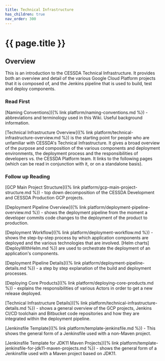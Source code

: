 ```yaml
---
title: Technical Infrastructure
has_children: true
nav_order: 300
---
```


# {{ page.title }}

## Overview

This is an introduction to the CESSDA Technical Infrastructure.
It provides both an overview and detail of the various Google Cloud Platform projects that it is composed of,
and the Jenkins pipeline that is used to build, test and deploy components.

### Read First

[Naming Conventions]({% link platform/naming-conventions.md %}) - abbreviations and terminology used in this Wiki.
Useful background information.

[Technical Infrastructure Overview]({% link platform/technical-infrastructure-overview.md %})
is the starting point for people who are unfamiliar with CESSDA's Technical Infrastructure.
It gives a broad overview of the purpose and composition of the various components and deployment environments,
the deployment process and the responsibilities of developers vs. the CESSDA Platform team.
It links to the following pages (which can be read in conjunction with it, or on a standalone basis).

### Follow up Reading

[GCP Main Project Structure]({% link platform/gcp-main-project-structure.md %}) - top down
decomposition of the CESSDA Development and CESSDA Production GCP projects.

[Deployment Pipeline Overview]({% link platform/deployment-pipeline-overview.md %}) - shows the deployment pipeline from
the moment a developer commits code changes to the deployment of the product to production.

[Deployment Workflow]({% link platform/deployment-workflow.md %}) - shows the step-by-step process by which application
components are deployed and the various technologies that are involved.
[Helm charts] (DeployWithHelm.md %}) are used to orchestrate the deployment of an application's components.

[Deployment Pipeline Details]({% link platform/deployment-pipeline-details.md %}) - a step by step explanation of the
build and deployment processes.

[Deploying Core Products]({% link platform/deploying-core-products.md %}) - explains the responsibilities of various
Actors in order to get a new release deployed.

[Technical Infrastructure Details]({% link platform/technical-infrastructure-details.md %}) - shows a general overview
of the GCP projects, Jenkins CI/CD toolchain and Bitbucket code repositories and how they are
integrated within the deployment pipeline.

[Jenkinsfile Template]({% link platform/template-jenkinsfile.md %}) - This shows the general form of a Jenkinsfile used
with a non-Maven project.

[Jenkinsfile Template for JDK11 Maven Projects]({% link platform/template-jenkinsfile-for-jdk11-maven-projects.md %}) -
shows the general form of a Jenkinsfile used with a Maven project based on JDK11.
